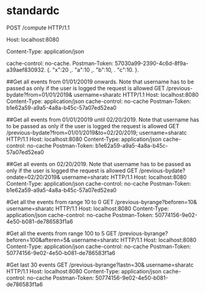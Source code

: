 # standardc

POST /compute HTTP/1.1

Host: localhost:8080

Content-Type: application/json

cache-control: no-cache.
Postman-Token: 57030a99-2390-4c6d-8f9a-a39aef830932.
{.
	"x":20 ,.
    "a":10 ,.
    "b":10, .
    "c":10.
}.


##Get all events from 01/01/20019 onwards. Note that username has to be passed as only if the user is logged the request is allowed
GET /previous-bydate?from=01/01/2019&amp; username=sharatc HTTP/1.1
Host: localhost:8080
Content-Type: application/json
cache-control: no-cache
Postman-Token: b1e62a59-a9a5-4a8a-b45c-57a07ed52ea0

##Get all events from 01/01/20019 until 02/20/2019. Note that username has to be passed as only if the user is logged the request is allowed
GET /previous-bydate?from=01/01/2019&to=02/20/2019; username=sharatc HTTP/1.1
Host: localhost:8080
Content-Type: application/json
cache-control: no-cache
Postman-Token: b1e62a59-a9a5-4a8a-b45c-57a07ed52ea0

##Get all events on 02/20/2019. Note that username has to be passed as only if the user is logged the request is allowed
GET /previous-bydate?ondate=02/20/2019&amp; username=sharatc HTTP/1.1
Host: localhost:8080
Content-Type: application/json
cache-control: no-cache
Postman-Token: b1e62a59-a9a5-4a8a-b45c-57a07ed52ea0

#Get all the events from range 10 to 0
GET /previous-byrange?beforen=10&amp; username=sharatc HTTP/1.1
Host: localhost:8080
Content-Type: application/json
cache-control: no-cache
Postman-Token: 50774156-9e02-4e50-b081-de786583f1a6


#Get all the events from range 100 to 5
GET /previous-byrange?beforen=100&afteren=5&amp; username=sharatc HTTP/1.1
Host: localhost:8080
Content-Type: application/json
cache-control: no-cache
Postman-Token: 50774156-9e02-4e50-b081-de786583f1a6

#Get last 30 events
GET /previous-byrange?lastn=30&amp; username=sharatc HTTP/1.1
Host: localhost:8080
Content-Type: application/json
cache-control: no-cache
Postman-Token: 50774156-9e02-4e50-b081-de786583f1a6





